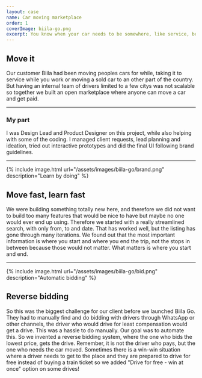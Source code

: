 ```yaml
---
layout: case
name: Car moving marketplace
order: 1
coverImage: biila-go.png
excerpt: You know when your car needs to be somewhere, like service, but you donät have time to drive it. That's what Biila Go does for you. Finds a qualified driver and moves the car, all while you just keep doing what you did.
---
```


## Move it

Our customer Biila had been moving peoples cars for while, taking it to service while you work or moving a sold car to an other part of the country. But having an internal team of drivers limited to a few citys was not scalable so together we built an open marketplace where anyone can move a car and get paid.

---

### My part

I was Design Lead and Product Designer on this project, while also helping with some of the coding. I managed client requests, lead planning and ideation, tried out interactive prototypes and did the final UI following brand guidelines.

---

{% include image.html url="/assets/images/biila-go/brand.png" description="Learn by doing" %}

## Move fast, learn fast

We were building something totally new here, and therefore we did not want to build too many features that would be nice to have but maybe no one would ever end up using. Therefore we started with a really streamlined search, with only from, to and date. That has worked well, but the listing has gone through many iterations. We found out that the most important information is where you start and where you end the trip, not the stops in between because those would not matter. What matters is where you start and end.

---

{% include image.html url="/assets/images/biila-go/bid.png" description="Automatic bidding" %}

## Reverse bidding

So this was the biggest challenge for our client before we launched Biila Go. They had to manually find and do bidding with drivers through WhatsApp or other channels, the driver who would drive for least compensation would get a drive. This was a hassle to do manually. Our goal was to automate this. So we invented a reverse bidding system, where the one who bids the lowest price, gets the drive. Remember, it is not the driver who pays, but the one who needs the car moved. Sometimes there is a win-win situation where a driver needs to get to the place and they are prepared to drive for free instead of buying a train ticket so we added "Drive for free - win at once" option on some drives!